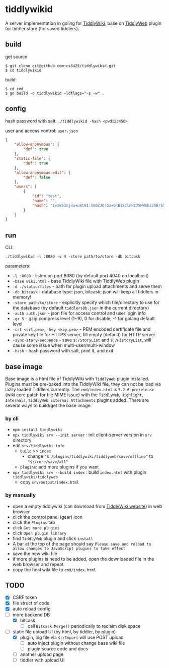 # tiddlywikid

A server implementation in goling for [TiddlyWiki](http://tiddlywiki.com/), base on [TiddlyWeb](http://tiddlyweb.com/) plugin for tiddler store (for saved tiddlers).

## build

get source

	$ git clone git@github.com:cs8425/tiddlywikid.git
	$ cd tiddlywikid

build:

	$ cd cmd
	$ go build -o tiddlywikid -ldflags="-s -w" .

## config

hash password with salt: `./tiddlywikid -hash <pwd123456>`

user and access control: `user.json`

```json
{
	"allow-anonymous": {
		"def": true
	},
	"static-file": {
		"def": true
	},
	"allow-anonymous-edit": {
		"def": false
	},
	"users": [
		{
			"id": "test",
			"name": "",
			"hash": "1vm953mjdu+u8t9I:Xm0ZJOrbz+G4B1SClnN27SHW6hJ3hBrSXBf4pBemYEQ="
		}
	]
}
```

## run

CLI:

	./tiddlywikid -l :8080 -v 4 -store path/to/store -db bitcask

parameters:

* `-l :8080` - listen on port 8080 (by default port 4040 on localhost)
* `-base wiki.html` - base TiddlyWiki file with TiddlyWeb plugin
* `-d ./static/files` - path for plugin upload attachments and serve them
* `-db bitcask` - database type: json, bitcask; json will keep all tiddlers in memory! 
* `-store path/to/store` - explicitly specify which file/directory to use for the database (by default `tiddlersDb.json` in the current directory)
* `-auth auth.json` - json file for access control and user login info
* `-gz 5` - gzip compress level (1~9), 0 for disable, -1 for golang default level
* `-crt <crt.pem>`, `-key <key.pem>` - PEM encoded certificate file and private key file for HTTPS server, fill empty (default) for HTTP server
* `-sync-story-sequence` - save `$:/StoryList` and `$:/HistoryList`, will cause some issue when multi-user/multi-window
* `-hash` - hash password with salt, print it, and exit


## base image

Base image is a html file of TiddlyWiki with `TiddlyWeb` plugin installed.
Plugins must be pre-baked into the TiddlyWiki file, they can not be load via lazily loaded Tiddlers currently.
The `cmd/index.html` is `5.2.6-prerelease` (wiki core patch for file MIME issue) with the `TiddlyWeb`, `Highlight`, `Internals`, `TiddlyWeb External Attachments` plugins added.
There are several ways to build/get the base image.

### by cli
* `npm install tiddlywiki`
* `npx tiddlywiki srv --init server` : init client-server version in `srv` directory
* edit `srv/tiddlywiki.info`
	* `build` >> `index`
		* change `"$:/plugins/tiddlywiki/tiddlyweb/save/offline"` to `"$:/core/save/all"`
	* `plugins`: add more plugins if you want
* `npx tiddlywiki srv --build index` : build `index.html` with plugin `tiddlywiki/tiddlyweb`
	* copy `srv/output/index.html`

### by manually
* open a empty tiddlywiki (can download from [TiddlyWiki website](https://tiddlywiki.com/#GettingStarted)) in web browser
* click the control panel (gear) icon
* click the `Plugins` tab
* click `Get more plugins`
* click `Open plugin library`
* find `TiddlyWeb` plugin and click `install`
* A bar at the top of the page should say `Please save and reload to allow changes to JavaScript plugins to take effect`
* save the new wiki file
* if more plugins is need to be added, open the downloaded file in the web browser and repeat.
* copy the final wiki file to `cmd/index.html`

## TODO

* [x] CSRF token
* [x] file struct of code
* [x] auto reload config
* [ ] more backend DB
	* [x] bitcask
		* [ ] call `Bitcask.Merge()` periodically to reclaim disk space
* [ ] static file upload UI (by html, by tiddler, by plugin)
	* [x] plugin, big file via `$:/Import` will use POST upload
		* [ ] auto inject plugin without change base wiki file
		* [ ] plugin source code and docs
	* [ ] another upload page
	* [ ] tiddler with upload UI
